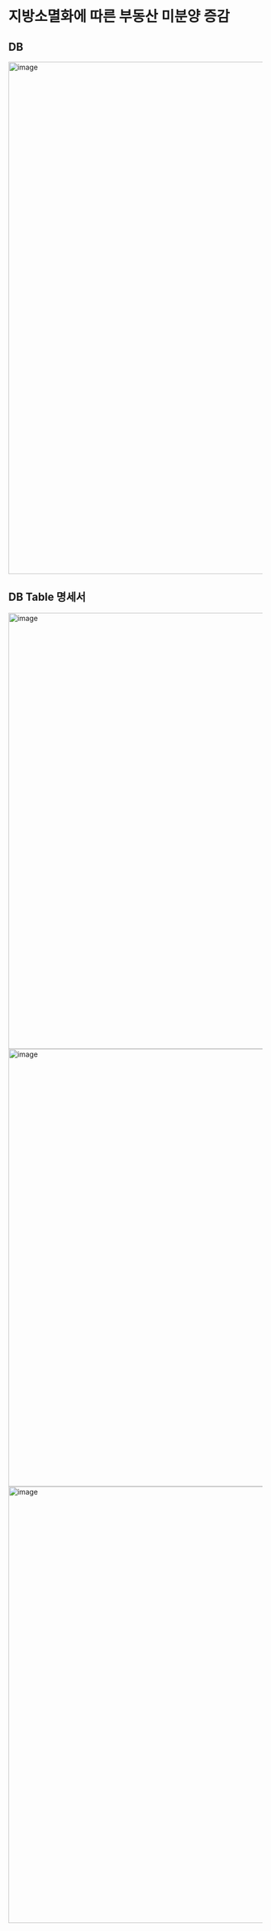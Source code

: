 # 지방소멸화에 따른 부동산 미분양 증감


## DB
<img width="1016" alt="image" src="https://github.com/ParkHeeJin00/KDT-5_SQLproject_hj/assets/155441547/94469834-8c8c-471b-a1a3-e3abdfb29aa6">

## DB Table 명세서

<img width="865" alt="image" src="https://github.com/ParkHeeJin00/KDT-5_SQLproject_hj/assets/155441547/e4505950-823b-4431-9561-2f2afd247517">
<img width="868" alt="image" src="https://github.com/ParkHeeJin00/KDT-5_SQLproject_hj/assets/155441547/bf926939-25fd-4ad8-aff7-21f0779bed90">
<img width="866" alt="image" src="https://github.com/ParkHeeJin00/KDT-5_SQLproject_hj/assets/155441547/45e689ed-0d94-4cd5-8d99-5e6017f13aaa">


